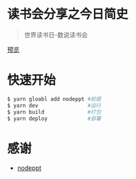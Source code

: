 # 读书会分享之今日简史

> 世界读书日-数说读书会

[预览](https://yokiyokiyoki.github.io/brief-history-ppt)

# 快速开始

```bash
$ yarn gloabl add nodeppt #前提  
$ yarn dev                #运行
$ yarn build              #打包
$ yarn deploy             #部署
```

# 感谢

- [nodeppt](https://github.com/ksky521/nodeppt)